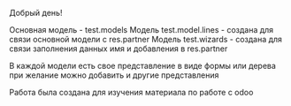 Добрый день!

Основная модель - test.models
Модель test.model.lines - создана для связи основной модели с res.partner
Модель test.wizards - создана для связи заполнения данных имя и добавления в res.partner

В каждой модели есть свое представление в виде формы или дерева при желание можно добавить и другие представления

Работа была создана для изучения материала по работе с odoo
